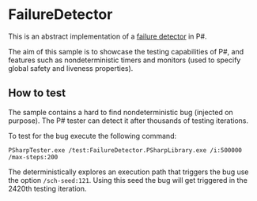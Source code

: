 FailureDetector
===============
This is an abstract implementation of a [failure detector](https://en.wikipedia.org/wiki/Failure_detector) in P#.

The aim of this sample is to showcase the testing capabilities of P#, and features such as nondeterministic timers and monitors (used to specify global safety and liveness properties).

## How to test

The sample contains a hard to find nondeterministic bug (injected on purpose). The P# tester can detect it after thousands of testing iterations.

To test for the bug execute the following command:
```
PSharpTester.exe /test:FailureDetector.PSharpLibrary.exe /i:500000 /max-steps:200
```
The deterministically explores an execution path that triggers the bug use the option `/sch-seed:121`. Using this seed the bug will get triggered in the 2420th testing iteration.
